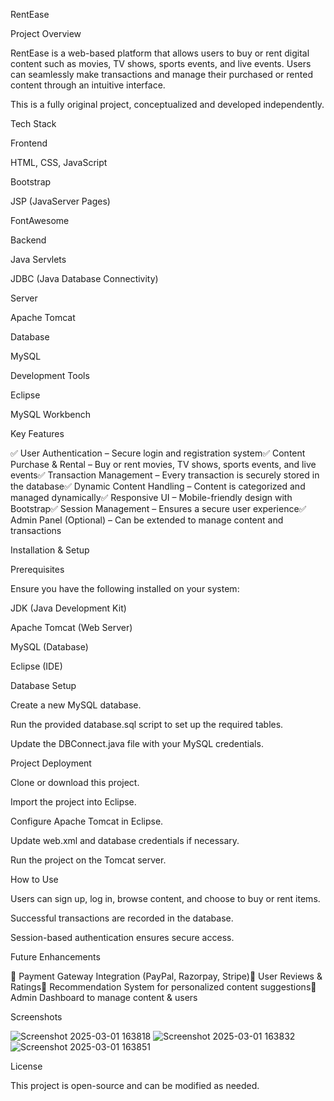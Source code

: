 RentEase

Project Overview

RentEase is a web-based platform that allows users to buy or rent digital content such as movies, TV shows, sports events, and live events. Users can seamlessly make transactions and manage their purchased or rented content through an intuitive interface.

This is a fully original project, conceptualized and developed independently.

Tech Stack

Frontend

HTML, CSS, JavaScript

Bootstrap

JSP (JavaServer Pages)

FontAwesome

Backend

Java Servlets

JDBC (Java Database Connectivity)

Server

Apache Tomcat

Database

MySQL

Development Tools

Eclipse

MySQL Workbench

Key Features

✅ User Authentication – Secure login and registration system✅ Content Purchase & Rental – Buy or rent movies, TV shows, sports events, and live events✅ Transaction Management – Every transaction is securely stored in the database✅ Dynamic Content Handling – Content is categorized and managed dynamically✅ Responsive UI – Mobile-friendly design with Bootstrap✅ Session Management – Ensures a secure user experience✅ Admin Panel (Optional) – Can be extended to manage content and transactions

Installation & Setup

Prerequisites

Ensure you have the following installed on your system:

JDK (Java Development Kit)

Apache Tomcat (Web Server)

MySQL (Database)

Eclipse (IDE)

Database Setup

Create a new MySQL database.

Run the provided database.sql script to set up the required tables.

Update the DBConnect.java file with your MySQL credentials.

Project Deployment

Clone or download this project.

Import the project into Eclipse.

Configure Apache Tomcat in Eclipse.

Update web.xml and database credentials if necessary.

Run the project on the Tomcat server.

How to Use

Users can sign up, log in, browse content, and choose to buy or rent items.

Successful transactions are recorded in the database.

Session-based authentication ensures secure access.

Future Enhancements

🔹 Payment Gateway Integration (PayPal, Razorpay, Stripe)🔹 User Reviews & Ratings🔹 Recommendation System for personalized content suggestions🔹 Admin Dashboard to manage content & users

Screenshots

![Screenshot 2025-03-01 163818](https://github.com/user-attachments/assets/fabda977-9cc5-47ae-be7b-918650655639)
![Screenshot 2025-03-01 163832](https://github.com/user-attachments/assets/1ff5668c-cedb-4417-9e91-ec36efa5ecc3)
![Screenshot 2025-03-01 163851](https://github.com/user-attachments/assets/fdad6979-4949-475b-bbc8-6db24fad0d8c)


License

This project is open-source and can be modified as needed.
